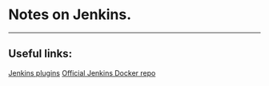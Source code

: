 # Notes on Jenkins.
----

## Useful links:
[Jenkins plugins](https://plugins.jenkins.io/ansible)
[Official Jenkins Docker repo](https://github.com/jenkinsci/docker)




